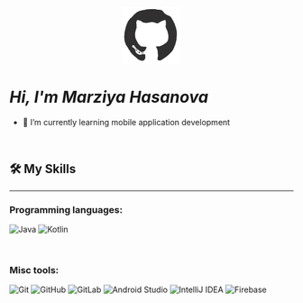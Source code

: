 <div align="center">
    <img src="Github.gif" height="100" />
</div>

# _Hi, I'm Marziya Hasanova_

- 🌱 I’m currently learning mobile application development
<br>

## 🛠️ My Skills
-------------------
### Programming languages:

![Java](https://img.shields.io/badge/Java-ED8B00?style=flat&logo=openjdk&logoColor=red&color=black)
![Kotlin](https://img.shields.io/badge/Kotlin-0095D5?style=flat&logo=kotlin&logoColor=blue&color=black)

<br>

### Misc tools:

![Git](https://img.shields.io/badge/-Git-000?&logo=Git)
![GitHub](https://img.shields.io/badge/-GitHub-000?&logo=GitHub)
![GitLab](https://img.shields.io/badge/-GitLab-000?&logo=GitLab)
![Android Studio](https://img.shields.io/badge/Android_Studio-3DDC84?style=flat&logo=android-studio&logoColor=white&color=black)
![IntelliJ IDEA](https://img.shields.io/badge/IntelliJ_IDEA-000000?style=flat&logo=intellij-idea&logoColor=white)
![Firebase](https://img.shields.io/badge/Firebase-FFCA28?style=flat&logo=firebase&logoColor=orange&color=black)

<br>



<!---
marziya-hasanova/marziya-hasanova is a ✨ special ✨ repository because its `README.md` (this file) appears on your GitHub profile.
You can click the Preview link to take a look at your changes.
--->

